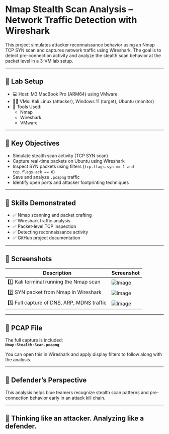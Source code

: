 # Nmap Stealth Scan Analysis – Network Traffic Detection with Wireshark

This project simulates attacker reconnaissance behavior using an Nmap TCP SYN scan and captures network traffic using Wireshark. The goal is to detect pre-connection activity and analyze the stealth scan behavior at the packet level in a 3-VM lab setup.

---

## 🧪 Lab Setup

- 💻 Host: M3 MacBook Pro (ARM64) using VMware
- 🐱‍💻 VMs: Kali Linux (attacker), Windows 11 (target), Ubuntu (monitor)
- 🔧 Tools Used:
  - Nmap
  - Wireshark
  - VMware

---

## 📌 Key Objectives

- Simulate stealth scan activity (TCP SYN scan)
- Capture real-time packets on Ubuntu using Wireshark
- Inspect SYN packets using filters (`tcp.flags.syn == 1 and tcp.flags.ack == 0`)
- Save and analyze `.pcapng` traffic
- Identify open ports and attacker footprinting techniques

---

## 🧠 Skills Demonstrated

- ✅ Nmap scanning and packet crafting
- ✅ Wireshark traffic analysis
- ✅ Packet-level TCP inspection
- ✅ Detecting reconnaissance activity
- ✅ GitHub project documentation

---

## 📸 Screenshots

| Description | Screenshot |
|------------|------------|
| 1️⃣ Kali terminal running the Nmap scan | ![Image](https://github.com/user-attachments/assets/84856b75-90dd-4555-838e-0010d0ec87e2) |
| 2️⃣ SYN packet from Nmap in Wireshark | ![Image](https://github.com/user-attachments/assets/cde2aa6d-ea3a-4e3e-8fd0-6de92e94d258) |
| 3️⃣ Full capture of DNS, ARP, MDNS traffic | ![Image](https://github.com/user-attachments/assets/f8293ca4-ef4c-45b0-8d00-365367494e01)|

---

## 📂 PCAP File

The full capture is included:  
**`Nmap-Stealth-Scan.pcapng`**

You can open this in Wireshark and apply display filters to follow along with the analysis.

---

## 🔐 Defender’s Perspective

This analysis helps blue teamers recognize stealth scan patterns and pre-connection behavior early in an attack kill chain.

---

## 🧠 Thinking like an attacker. Analyzing like a defender.
